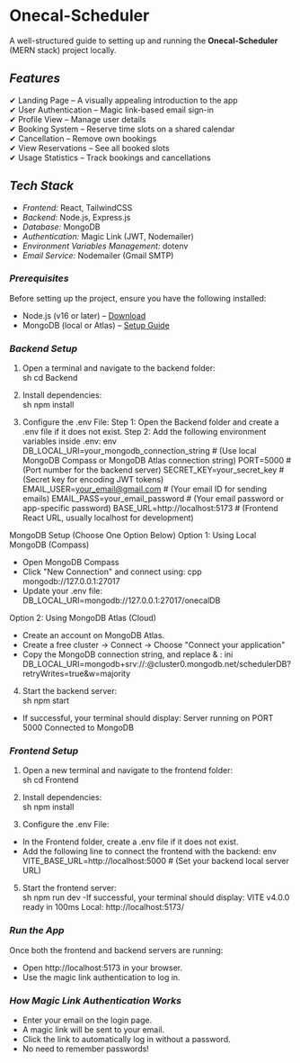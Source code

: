# Onecal-Scheduler

A well-structured guide to setting up and running the **Onecal-Scheduler** (MERN stack) project locally.  

## *Features*  

✔ Landing Page – A visually appealing introduction to the app  
✔ User Authentication – Magic link-based email sign-in  
✔ Profile View – Manage user details  
✔ Booking System – Reserve time slots on a shared calendar  
✔ Cancellation – Remove own bookings  
✔ View Reservations – See all booked slots  
✔ Usage Statistics – Track bookings and cancellations  

## *Tech Stack*  

- *Frontend:* React, TailwindCSS  
- *Backend:* Node.js, Express.js  
- *Database:* MongoDB  
- *Authentication:* Magic Link (JWT, Nodemailer)
- *Environment Variables Management:* dotenv
- *Email Service:* Nodemailer (Gmail SMTP)  

### *Prerequisites*  

Before setting up the project, ensure you have the following installed:  
- Node.js (v16 or later) – [Download](https://nodejs.org/)  
- MongoDB (local or Atlas) – [Setup Guide](https://www.mongodb.com/)  

### *Backend Setup*  

1. Open a terminal and navigate to the backend folder:  
   sh
   cd Backend
   
2. Install dependencies:  
   sh
   npm install
   
3. Configure the .env File:
   Step 1: Open the Backend folder and create a .env file if it does not exist.
   Step 2: Add the following environment variables inside .env:
   env
   DB_LOCAL_URI=your_mongodb_connection_string  # (Use local MongoDB Compass or MongoDB Atlas connection string)
   PORT=5000  # (Port number for the backend server)
   SECRET_KEY=your_secret_key  # (Secret key for encoding JWT tokens)
   EMAIL_USER=your_email@gmail.com  # (Your email ID for sending emails)
   EMAIL_PASS=your_email_password  # (Your email password or app-specific password)
   BASE_URL=http://localhost:5173  # (Frontend React URL, usually localhost for development)

MongoDB Setup (Choose One Option Below)
Option 1: Using Local MongoDB (Compass)
- Open MongoDB Compass
- Click "New Connection" and connect using:
  cpp
  mongodb://127.0.0.1:27017
- Update your .env file:
 DB_LOCAL_URI=mongodb://127.0.0.1:27017/onecalDB

Option 2: Using MongoDB Atlas (Cloud)
- Create an account on MongoDB Atlas.
- Create a free cluster → Connect → Choose "Connect your application"
- Copy the MongoDB connection string, and replace <username> & <password>:
  ini
  DB_LOCAL_URI=mongodb+srv://<username>:<password>@cluster0.mongodb.net/schedulerDB?retryWrites=true&w=majority

4. Start the backend server:  
   sh
   npm start
- If successful, your terminal should display:
  Server running on PORT 5000
  Connected to MongoDB

### *Frontend Setup*  

1. Open a new terminal and navigate to the frontend folder:  
   sh
   cd Frontend
   
2. Install dependencies:  
   sh
   npm install
   
3. Configure the .env File:
- In the Frontend folder, create a .env file if it does not exist.
- Add the following line to connect the frontend with the backend:
   env
   VITE_BASE_URL=http://localhost:5000  # (Set your backend local server URL)
   
5. Start the frontend server:  
   sh
   npm run dev
-If successful, your terminal should display:
VITE v4.0.0  ready in 100ms
Local: http://localhost:5173/

### *Run the App*  

Once both the frontend and backend servers are running:  
- Open http://localhost:5173 in your browser.  
- Use the magic link authentication to log in.
  
### *How Magic Link Authentication Works*

- Enter your email on the login page.
- A magic link will be sent to your email.
- Click the link to automatically log in without a password.
- No need to remember passwords!

